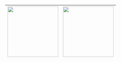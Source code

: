|<img style="height: 165px;" align="center" src="https://github-readme-stats.vercel.app/api?username=FuBaooo&show_icons=true" />|<img style="height: 165px;" align="center" src="https://github-readme-stats.vercel.app/api/top-langs/?username=FuBaooo&layout=compact" />|
| ------------- | ------------- |
